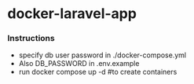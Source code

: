 # docker-laravel-app
### Instructions
- specify db user password in ./docker-compose.yml
- Also DB_PASSWORD in .env.example
- run docker compose up -d #to create containers
